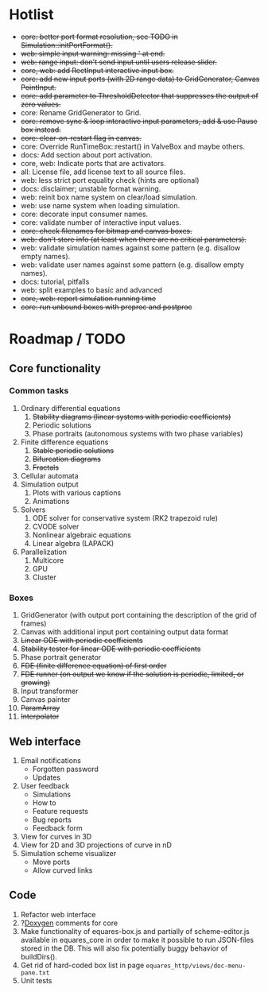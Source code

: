 # Hotlist
* ~~core: better port format resolution, see TODO in Simulation::initPortFormat().~~
* ~~web: simple input warning: missing ' at end.~~
* ~~web: range input: don't send input until users release slider.~~
* ~~core, web: add RectInput interactive input box.~~
* ~~core: add new input ports (with 2D range data) to GridGenerator, Canvas PointInput.~~
* ~~core: add parameter to ThresholdDetector that suppresses the output of zero values.~~
* core: Rename GridGenerator to Grid.
* ~~core: remove sync & loop interactive input parameters, add & use Pause box instead.~~
* ~~core: clear-on-restart flag in canvas.~~
* core: Override RunTimeBox::restart() in ValveBox and maybe others.
* docs: Add section about port activation.
* core, web: Indicate ports that are activators.
* all: License file, add license text to all source files.
* web: less strict port equality check (hints are optional)
* docs: disclaimer; unstable format warning.
* web: reinit box name system on clear/load simulation.
* web: use name system when loading simulation.
* core: decorate input consumer names.
* core: validate number of interactive input values.
* ~~core: check filenames for bitmap and canvas boxes.~~
* ~~web: don't store info (at least when there are no critical parameters).~~
* web: validate simulation names against some pattern (e.g. disallow empty names).
* web: validate user names against some pattern (e.g. disallow empty names).
* docs: tutorial, pitfalls
* web: split examples to basic and advanced
* ~~core, web: report simulation running time~~
* ~~core: run unbound boxes with preproc and postproc~~

# Roadmap / TODO

## Core functionality
### Common tasks
1. Ordinary differential equations
   1. ~~Stability diagrams (linear systems with periodic coefficients)~~
   2. Periodic solutions
   3. Phase portraits (autonomous systems with two phase variables)
2. Finite difference equations
   1. ~~Stable periodic solutions~~
   2. ~~Bifurcation diagrams~~
   3. ~~Fractals~~
3. Cellular automata
4. Simulation output
   1. Plots with various captions
   2. Animations
5. Solvers
   1. ODE solver for conservative system (RK2 trapezoid rule)
   2. CVODE solver
   3. Nonlinear algebraic equations
   4. Linear algebra (LAPACK)
6. Parallelization
   1. Multicore
   2. GPU
   3. Cluster

### Boxes
1. GridGenerator (with output port containing the description of the grid of frames)
2. Canvas with additional input port containing output data format
3. ~~Linear ODE with periodic coefficients~~
4. ~~Stability tester for linear ODE with periodic coefficients~~
5. Phase portrait generator
6. ~~FDE (finite difference equation) of first order~~
7. ~~FDE runner (on output we know if the solution is periodic, limited, or growing)~~
9. Input transformer
10. Canvas painter
11. ~~ParamArray~~
11. ~~Interpolator~~

## Web interface
1. Email notifications
   * Forgotten password
   * Updates
2. User feedback
   * Simulations
   * How to
   * Feature requests
   * Bug reports
   * Feedback form
3. View for curves in 3D
4. View for 2D and 3D projections of curve in nD
5. Simulation scheme visualizer
   * Move ports
   * Allow curved links

## Code
1. Refactor web interface
2. ?[Doxygen](http://www.doxygen.org) comments for core
3. Make functionality of equares-box.js and partially of scheme-editor.js available in equares_core
   in order to make it possible to run JSON-files stored in the DB. This will also fix potentially
   buggy behavior of buildDirs().
4. Get rid of hard-coded box list in page ```equares_http/views/doc-menu-pane.txt```
5. Unit tests
